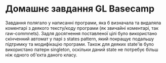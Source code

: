 # Домашнє завдання GL Basecamp
 Завдання полягало у написанні програми, яка б визначала та видаляла коментарі з деякого тексту/коду програми (як звичайні коментарі, так raw-commnets).
 Задля досягнення поставленої цілі було використано скінченний автомат у парі з states pattern, який покращує подальшу підтримку та модифікацію програми. Також для деяких state'ів було використано патерн singleton, оскільки даний state не потребує більш ніж одного об'єкта даного класу.
